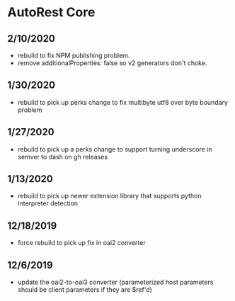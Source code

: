 # AutoRest Core 

## 2/10/2020 
- rebuild to fix NPM publishing problem.
- remove additionalProperties: false so v2 generators don't choke.

## 1/30/2020
- rebuild to pick up perks change to fix multibyte utf8 over byte boundary problem

## 1/27/2020
- rebuild to pick up a perks change to support turning underscore in semver to dash on gh releases

## 1/13/2020
- rebuild to pick up newer extension library that supports python interpreter detection

## 12/18/2019
- force rebuild to pick up fix in oai2 converter

## 12/6/2019
- update the oai2-to-oai3 converter (parameterized host parameters should be client parameters if they are $ref'd)